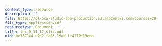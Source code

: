 ```yaml
---
content_type: resource
description: ''
file: https://ol-ocw-studio-app-production.s3.amazonaws.com/courses/20-410j-molecular-cellular-and-tissue-biomechanics-be-410j-spring-2003/be787944e2b2fa6519ddfe4170e19eea_lec_9_11_12_slid.pdf
file_type: application/pdf
resourcetype: Document
title: lec_9_11_12_slid.pdf
uid: be787944-e2b2-fa65-19dd-fe4170e19eea
---
```

